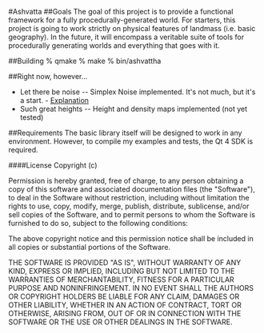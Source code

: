 #Ashvatta
##Goals
The goal of this project is to provide a functional framework for a fully
procedurally-generated world.  For starters, this project is going to work
strictly on physical features of landmass (i.e. basic geography).  In the
future, it will encompass a veritable suite of tools for procedurally
generating worlds and everything that goes with it.

##Building
% qmake
% make
% bin/ashvattha

##Right now, however...
+ Let there be noise -- Simplex Noise implemented.  It's not much, but it's a start.
                      - [Explanation](http://www.farfromrobots.com/2012/04/08/working-with-simplex-noise/)
+ Such great heights -- Height and density maps implemented (not yet tested)

##Requirements
The basic library itself will be designed to work in any environment.  However,
to compile my examples and tests, the Qt 4 SDK is required.

####License
Copyright (c) <year> <copyright holders>

Permission is hereby granted, free of charge, to any person obtaining a copy of
this software and associated documentation files (the "Software"), to deal in
the Software without restriction, including without limitation the rights to
use, copy, modify, merge, publish, distribute, sublicense, and/or sell copies
of the Software, and to permit persons to whom the Software is furnished to do
so, subject to the following conditions:

The above copyright notice and this permission notice shall be included in all
copies or substantial portions of the Software.

THE SOFTWARE IS PROVIDED "AS IS", WITHOUT WARRANTY OF ANY KIND, EXPRESS OR
IMPLIED, INCLUDING BUT NOT LIMITED TO THE WARRANTIES OF MERCHANTABILITY,
FITNESS FOR A PARTICULAR PURPOSE AND NONINFRINGEMENT. IN NO EVENT SHALL THE
AUTHORS OR COPYRIGHT HOLDERS BE LIABLE FOR ANY CLAIM, DAMAGES OR OTHER
LIABILITY, WHETHER IN AN ACTION OF CONTRACT, TORT OR OTHERWISE, ARISING FROM,
OUT OF OR IN CONNECTION WITH THE SOFTWARE OR THE USE OR OTHER DEALINGS IN THE
SOFTWARE.
